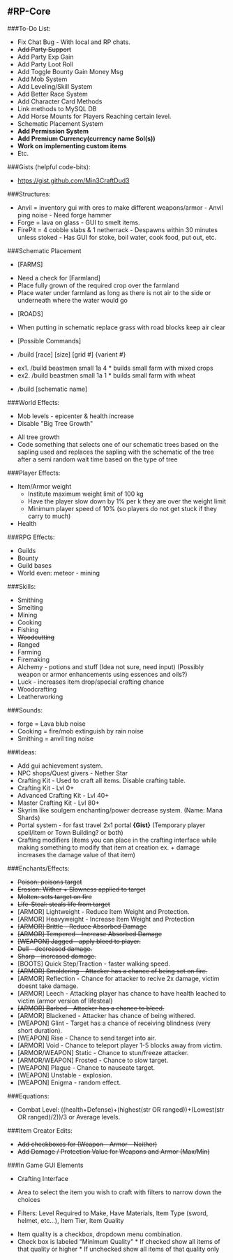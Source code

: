 #RP-Core
---

###To-Do List:
* Fix Chat Bug - With local and RP chats.
* ~~Add Party Support~~ 
* Add Party Exp Gain
* Add Party Loot Roll
* Add Toggle Bounty Gain Money Msg
* Add Mob System
* Add Leveling/Skill System
* Add Better Race System
* Add Character Card Methods
* Link methods to MySQL DB
* Add Horse Mounts for Players Reaching certain level.
* Schematic Placement System
* **Add Permission System**
* **Add Premium Currency(currency name Sol(s))**
* **Work on implementing custom items**
* Etc.

###Gists (helpful code-bits):
* https://gist.github.com/Min3CraftDud3

###Structures:
* Anvil = inventory gui with ores to make different weapons/armor - Anvil ping noise - Need forge hammer
* Forge = lava on glass - GUI to smelt items.
* FirePit = 4 cobble slabs & 1 netherrack - Despawns within 30 minutes unless stoked - Has GUI for stoke, boil water, cook food, put out, etc.
 
###Schematic Placement
* [FARMS]
 - Need a check for [Farmland]
 - Place fully grown of the required crop over the farmland
 - Place water under farmland as long as there is not air to the side or underneath where the water would go
* [ROADS]
 - When putting in schematic replace grass with road blocks keep air clear
* [Possible Commands]
 - /build [race] [size] [grid #] {varient #}
  * ex1. /build beastmen small 1a 4 * builds small farm with mixed crops
  * ex2. /build beastmen small 1a 1 * builds small farm with wheat
 - /build [schematic name]

###World Effects:
* Mob levels - epicenter & health increase
* Disable "Big Tree Growth"
 - All tree growth
 - Code something that selects one of our schematic trees based on the sapling used and replaces the sapling with the schematic of the tree after a semi random wait time based on the type of tree


###Player Effects:
* Item/Armor weight
  - Institute maximum weight limit of 100 kg
  - Have the player slow down by 1% per k they are over the weight limit
  - Minimum player speed of 10% (so players do not get stuck if they carry to much)
* Health

###RPG Effects:
* Guilds
* Bounty
* Guild bases
* World even: meteor - mining 

###Skills:
* Smithing
* Smelting
* Mining
* Cooking
* Fishing
* ~~Woodcutting~~
* Ranged
* Farming
* Firemaking
* Alchemy - potions and stuff (Idea not sure, need input) (Possibly weapon or armor enhancements using essences and oils?)
* Luck - increases item drop/special crafting chance
* Woodcrafting
* Leatherworking

###Sounds:
* forge = Lava blub noise
* Cooking = fire/mob extinguish by rain noise
* Smithing =  anvil ting noise

###Ideas:
* Add gui achievement system.
* NPC shops/Quest givers - Nether Star
* Crafting Kit - Used to craft all items. Disable crafting table.
* Crafting Kit - Lvl 0+
* Advanced Crafting Kit - Lvl 40+
* Master Crafting Kit - Lvl 80+
* Skyrim like soulgem enchanting/power decrease system. (Name: Mana Shards)
* Portal system - for fast travel 2x1 portal **{Gist}** (Temporary player spell/item or Town Building? or both)
* Crafting modifiers (items you can place in the crafting interface while making something to modify that item at creation ex. + damage increases the damage value of that item)

###Enchants/Effects:
* ~~Poison: poisons target~~
* ~~Erosion: Wither + Slowness applied to target~~
* ~~Molten: sets target on fire~~
* ~~Life-Steal: steals life from target~~
* [ARMOR] Lightweight - Reduce Item Weight and Protection.
* [ARMOR] Heavyweight - Increase Item Weight and Protection
* ~~[ARMOR] Brittle - Reduce Absorbed Damage~~
* ~~[ARMOR] Tempered - Increase Absorbed Damage~~
* ~~[WEAPON] Jagged - apply bleed to player.~~
* ~~Dull - decreased damage.~~
* ~~Sharp - increased damage.~~
* [BOOTS] Quick Step/Traction - faster walking speed.
* ~~[ARMOR] Smoldering - Attacker has a chance of being set on fire.~~
* [ARMOR] Reflection - Chance for attacker to recive 2x damage, victim doesnt take damage.
* [ARMOR] Leech - Attacking player has chance to have health leached to victim (armor version of lifesteal)
* ~~[ARMOR] Barbed - Attacker has a chance to bleed.~~
* [ARMOR] Blackened - Attacker has chance of being withered.
* [WEAPON] Glint - Target has a chance of receiving blindness (very short duration).
* [WEAPON] Rise - Chance to send target into air.
* [ARMOR] Void - Chance to teleport player 1-5 blocks away from victim.
* [ARMOR/WEAPON] Static - Chance to stun/freeze attacker.
* [ARMOR/WEAPON] Frosted - Chance to slow target.
* [WEAPON] Plague - Chance to nauseate target.
* [WEAPON] Unstable - explosion. 
* [WEAPON] Enigma - random effect.


###Equations:
* Combat Level: ((health+Defense)+(highest(str OR ranged))+(Lowest(str OR ranged)/2))/3 or Average levels.


###Item Creator Edits:
* ~~Add checkboxes for (Weapon - Armor - Neither)~~
* ~~Add Damage / Protection Value for Weapons and Armor (Max/Min)~~

###In Game GUI Elements
* Crafting Interface
 - Area to select the item you wish to craft with filters to narrow down the choices
  * Filters: Level Required to Make, Have Materials, Item Type (sword, helmet, etc...), Item Tier, Item Quality
   - Item quality is a checkbox, dropdown menu combination.
   - Check box is labeled "Minimum Quality"
    * If checked show all items of that quality or higher
    * If unchecked show all items of that quality only
